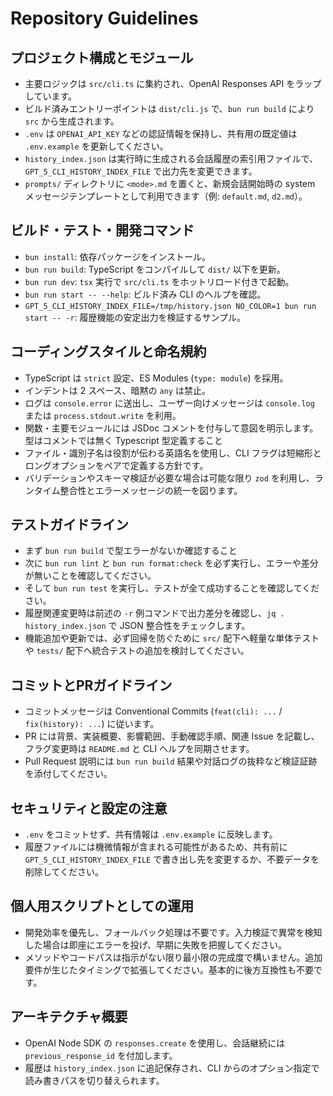 # Repository Guidelines

## プロジェクト構成とモジュール
- 主要ロジックは `src/cli.ts` に集約され、OpenAI Responses API をラップしています。
- ビルド済みエントリーポイントは `dist/cli.js` で、`bun run build` により `src` から生成されます。
- `.env` は `OPENAI_API_KEY` などの認証情報を保持し、共有用の既定値は `.env.example` を更新してください。
- `history_index.json` は実行時に生成される会話履歴の索引用ファイルで、`GPT_5_CLI_HISTORY_INDEX_FILE` で出力先を変更できます。
- `prompts/` ディレクトリに `<mode>.md` を置くと、新規会話開始時の system メッセージテンプレートとして利用できます（例: `default.md`, `d2.md`）。

## ビルド・テスト・開発コマンド
- `bun install`: 依存パッケージをインストール。
- `bun run build`: TypeScript をコンパイルして `dist/` 以下を更新。
- `bun run dev`: `tsx` 実行で `src/cli.ts` をホットリロード付きで起動。
- `bun run start -- --help`: ビルド済み CLI のヘルプを確認。
- `GPT_5_CLI_HISTORY_INDEX_FILE=/tmp/history.json NO_COLOR=1 bun run start -- -r`: 履歴機能の安定出力を検証するサンプル。

## コーディングスタイルと命名規約
- TypeScript は `strict` 設定、ES Modules (`type: module`) を採用。
- インデントは 2 スペース、暗黙の `any` は禁止。
- ログは `console.error` に送出し、ユーザー向けメッセージは `console.log` または `process.stdout.write` を利用。
- 関数・主要モジュールには JSDoc コメントを付与して意図を明示します。型はコメントでは無く Typescript 型定義すること
- ファイル・識別子名は役割が伝わる英語名を使用し、CLI フラグは短縮形とロングオプションをペアで定義する方針です。
- バリデーションやスキーマ検証が必要な場合は可能な限り `zod` を利用し、ランタイム整合性とエラーメッセージの統一を図ります。

## テストガイドライン
- まず `bun run build` で型エラーがないか確認すること
- 次に `bun run lint` と `bun run format:check` を必ず実行し、エラーや差分が無いことを確認してください。
- そして `bun run test` を実行し、テストが全て成功することを確認してください。
- 履歴関連変更時は前述の `-r` 例コマンドで出力差分を確認し、`jq . history_index.json` で JSON 整合性をチェックします。
- 機能追加や更新では、必ず回帰を防ぐために `src/` 配下へ軽量な単体テストや `tests/` 配下へ統合テストの追加を検討してください。

## コミットとPRガイドライン
- コミットメッセージは Conventional Commits (`feat(cli): ...` / `fix(history): ...`) に従います。
- PR には背景、実装概要、影響範囲、手動確認手順、関連 Issue を記載し、フラグ変更時は `README.md` と CLI ヘルプを同期させます。
- Pull Request 説明には `bun run build` 結果や対話ログの抜粋など検証証跡を添付してください。

## セキュリティと設定の注意
- `.env` をコミットせず、共有情報は `.env.example` に反映します。
- 履歴ファイルには機微情報が含まれる可能性があるため、共有前に `GPT_5_CLI_HISTORY_INDEX_FILE` で書き出し先を変更するか、不要データを削除してください。

## 個人用スクリプトとしての運用
- 開発効率を優先し、フォールバック処理は不要です。入力検証で異常を検知した場合は即座にエラーを投げ、早期に失敗を把握してください。
- メソッドやコードパスは指示がない限り最小限の完成度で構いません。追加要件が生じたタイミングで拡張してください。基本的に後方互換性も不要です。

## アーキテクチャ概要
- OpenAI Node SDK の `responses.create` を使用し、会話継続には `previous_response_id` を付加します。
- 履歴は `history_index.json` に追記保存され、CLI からのオプション指定で読み書きパスを切り替えられます。
